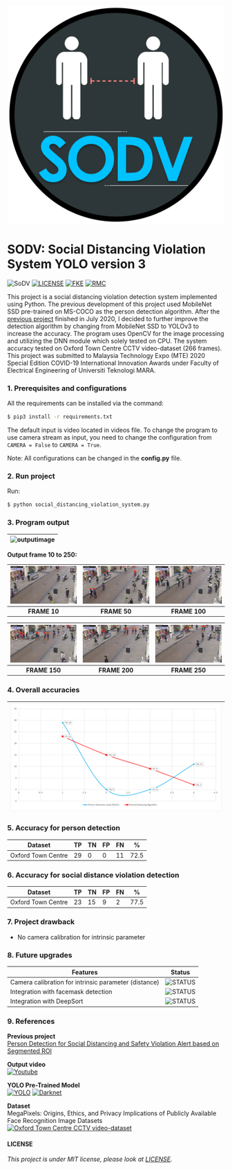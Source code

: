 <div align="center">
  <img src="images/SoDV-v0.2.png">
</div>

# SODV: Social Distancing Violation System YOLO version 3

![SoDV](https://img.shields.io/badge/Build-v1.1-blue) [![LICENSE](https://img.shields.io/badge/license-MIT-blue)](https://github.com/afiqharith/SocialDistanceDetector-SODV/blob/master/LICENSE) [![FKE](https://img.shields.io/badge/FKE-UiTM-purple)](https://fke.uitm.edu.my/) [![RMC](https://img.shields.io/badge/RMC-UiTM-purple)](https://rmc.uitm.edu.my/v2/)

This project is a social distancing violation detection system implemented using Python. The previous development of this project used MobileNet SSD pre-trained on MS-COCO as the person detection algorithm. After the [previous project](https://github.com/afiqharith/SocialDistancing-SafetyViolationROI-MobileNetSSD-FYP.git 'Build v1.0 passing') finished in July 2020, I decided to further improve the detection algorithm by changing from MobileNet SSD to YOLOv3 to increase the accuracy. The program uses OpenCV for the image processing and utilizing the DNN module which solely tested on CPU. The system accuracy tested on Oxford Town Centre CCTV video-dataset (266 frames). This project was submitted to Malaysia Technology Expo (MTE) 2020 Special Edition COVID-19 International Innovation Awards under Faculty of Electrical Engineering of Universiti Teknologi MARA.
</br>

### 1. Prerequisites and configurations

All the requirements can be installed via the command:

```sh
$ pip3 install -r requirements.txt
```

The default input is video located in videos file. To change the program to use camera stream as input, you need to change the configuration from `CAMERA = False` to `CAMERA = True`.

Note: All configurations can be changed in the **config.py** file.
</br>

### 2. Run project

Run:

```sh
$ python social_distancing_violation_system.py
```

### 3. Program output

| ![outputimage](/images/TownCentre_new.gif) |
| ------------------------------------------ |

**Output frame 10 to 250:**

| ![outputimage](/images/data/frame_10.jpg) | ![outputimage](/images/data/frame_50.jpg) | ![outputimage](/images/data/frame_100.jpg) |
| :---------------------------------------: | :---------------------------------------: | :----------------------------------------: |
|               **FRAME 10**                |               **FRAME 50**                |               **FRAME 100**                |

| ![outputimage](/images/data/frame_150.jpg) | ![outputimage](/images/data/frame_200.jpg) | ![outputimage](/images/data/frame_250.jpg) |
| :----------------------------------------: | :----------------------------------------: | :----------------------------------------: |
|               **FRAME 150**                |               **FRAME 200**                |               **FRAME 250**                |

### 4. Overall accuracies

| ![graph](/images/graph.png) |
| --------------------------- |

### 5. Accuracy for person detection

| Dataset            | TP  | TN  | FP  | FN  | %    |
| ------------------ | --- | --- | --- | --- | ---- |
| Oxford Town Centre | 29  | 0   | 0   | 11  | 72.5 |

### 6. Accuracy for social distance violation detection

| Dataset            | TP  | TN  | FP  | FN  | %    |
| ------------------ | --- | --- | --- | --- | ---- |
| Oxford Town Centre | 23  | 15  | 9   | 2   | 77.5 |

### 7. Project drawback

- No camera calibration for intrinsic parameter

### 8. Future upgrades

| Features                                              | Status                                                                |
| ----------------------------------------------------- | --------------------------------------------------------------------- |
| Camera calibration for intrinsic parameter (distance) | ![STATUS](https://img.shields.io/badge/camera_calibration-TBD-orange) |
| Integration with facemask detection                   | ![STATUS](https://img.shields.io/badge/facemask_detection-TBD-orange) |
| Integration with DeepSort                             | ![STATUS](https://img.shields.io/badge/DeepSort-TBD-orange)           |

### 9. References

**Previous project** </br>
[Person Detection for Social Distancing and Safety Violation Alert based on Segmented ROI](https://github.com/afiqharith/SocialDistancing-SafetyViolationROI-MobileNetSSD-FYP.git 'GitHub Repo')

**Output video** </br>
[![Youtube](https://img.shields.io/badge/Social_Distance_Violation_Detection-Youtube-red)](https://www.youtube.com/watch?v=zXBDvDaJLHA)

**YOLO Pre-Trained Model** </br>
[![YOLO](https://img.shields.io/badge/YOLO-Darknet-yellow)](https://pjreddie.com/darknet/yolo/) [![Darknet](https://img.shields.io/badge/Darknet-GitHub-lightgrey)](https://github.com/pjreddie/darknet.git)

**Dataset** </br>
MegaPixels: Origins, Ethics, and Privacy Implications of Publicly Available Face Recognition Image Datasets </br>
[![Oxford Town Centre CCTV video-dataset](https://img.shields.io/badge/Oxford_Town_Centre-URL-yellowgreen)](https://exposing.ai/oxford_town_centre/)
</br>

#### LICENSE

_This project is under MIT license, please look at [LICENSE](https://github.com/afiqharith/SocialDistanceDetector-SODV/blob/master/LICENSE)._
